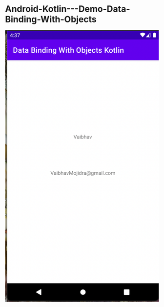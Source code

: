 # Android-Kotlin---Demo-Data-Binding-With-Objects

![SS](https://github.com/VaibhavMojidra/Android-Kotlin---Demo-Data-Binding-With-Objects/blob/master/screenshots/Screenshot%202021-05-21%20at%204.37.23%20PM.png)
